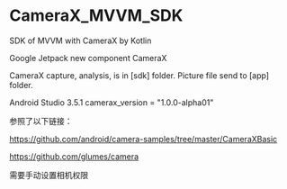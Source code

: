 # CameraX_MVVM_SDK
SDK of MVVM with CameraX by Kotlin

Google Jetpack new component CameraX

CameraX capture, analysis, is in [sdk] folder.
Picture file send to [app] folder.

Android Studio 3.5.1
camerax_version = "1.0.0-alpha01"

参照了以下链接：

https://github.com/android/camera-samples/tree/master/CameraXBasic

https://github.com/glumes/camera

需要手动设置相机权限
